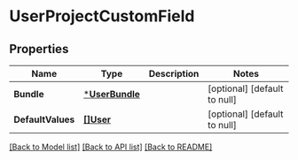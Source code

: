# UserProjectCustomField

## Properties
Name | Type | Description | Notes
------------ | ------------- | ------------- | -------------
**Bundle** | [***UserBundle**](UserBundle.md) |  | [optional] [default to null]
**DefaultValues** | [**[]User**](User.md) |  | [optional] [default to null]

[[Back to Model list]](../README.md#documentation-for-models) [[Back to API list]](../README.md#documentation-for-api-endpoints) [[Back to README]](../README.md)

